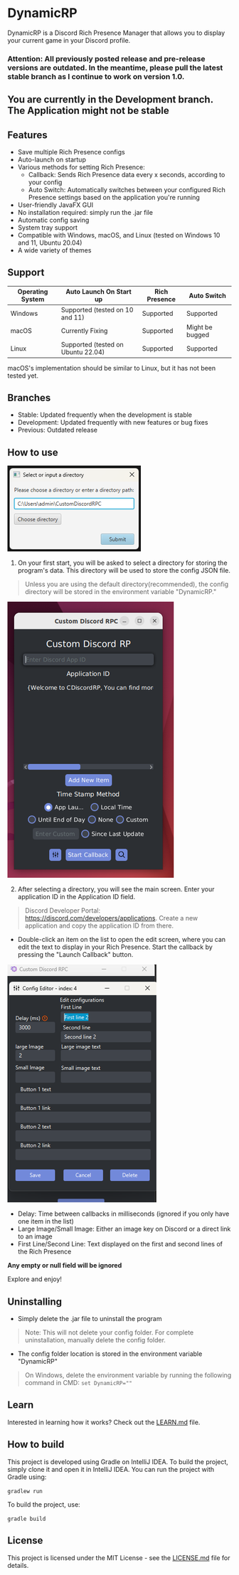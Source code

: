 # DynamicRP

DynamicRP is a Discord Rich Presence Manager that allows you to display your current game in your Discord profile.

### Attention: All previously posted release and pre-release versions are outdated. In the meantime, please pull the latest stable branch as I continue to work on version 1.0.

## You are currently in the Development branch. The Application might not be stable

## Features

- Save multiple Rich Presence configs
- Auto-launch on startup
- Various methods for setting Rich Presence:
    - Callback: Sends Rich Presence data every x seconds, according to your config
    - Auto Switch: Automatically switches between your configured Rich Presence settings based on the application you're running
- User-friendly JavaFX GUI
- No installation required: simply run the .jar file
- Automatic config saving
- System tray support
- Compatible with Windows, macOS, and Linux (tested on Windows 10 and 11, Ubuntu 20.04)
- A wide variety of themes

## Support

| Operating System | Auto Launch On Start up            | Rich Presence | Auto Switch     |
|------------------|------------------------------------|---------------|-----------------|
| Windows          | Supported (tested on 10 and 11)    | Supported     | Supported       |
| macOS            | Currently Fixing                   | Supported     | Might be bugged |
| Linux            | Supported (tested on Ubuntu 22.04) | Supported     | Supported       |

macOS's implementation should be similar to Linux, but it has not been tested yet.

## Branches

- Stable: Updated frequently when the development is stable
- Development: Updated frequently with new features or bug fixes
- Previous: Outdated release

## How to use

![Directory Manager](DirecotryManager.png)

1. On your first start, you will be asked to select a directory for storing the program's data. This directory will be used to store the config JSON file.

> Unless you are using the default directory(recommended), the config directory will be stored in the environment variable "DynamicRP."

![Main Screen](MainScreen.png)

2. After selecting a directory, you will see the main screen. Enter your application ID in the Application ID field.

> Discord Developer Portal: https://discord.com/developers/applications. Create a new application and copy the application ID from there.

- Double-click an item on the list to open the edit screen, where you can edit the text to display in your Rich Presence. Start the callback by pressing the "Launch Callback" button.

![Edit Screen](EditScreen.png)

- Delay: Time between callbacks in milliseconds (ignored if you only have one item in the list)
- Large Image/Small Image: Either an image key on Discord or a direct link to an image
- First Line/Second Line: Text displayed on the first and second lines of the Rich Presence

**Any empty or null field will be ignored**

Explore and enjoy!

## Uninstalling

- Simply delete the .jar file to uninstall the program

> Note: This will not delete your config folder. For complete uninstallation, manually delete the config folder.

- The config folder location is stored in the environment variable "DynamicRP"
> On Windows, delete the environment variable by running the following command in CMD:
> `set DynamicRP=""`

## Learn

Interested in learning how it works? Check out the [LEARN.md](LEARN.md) file.

## How to build

This project is developed using Gradle on IntelliJ IDEA.
To build the project, simply clone it and open it in IntelliJ IDEA.
You can run the project with Gradle using:

```gradlew run```

To build the project, use:

```gradle build```

## License

This project is licensed under the MIT License - see the [LICENSE.md](LICENSE.md) file for details.